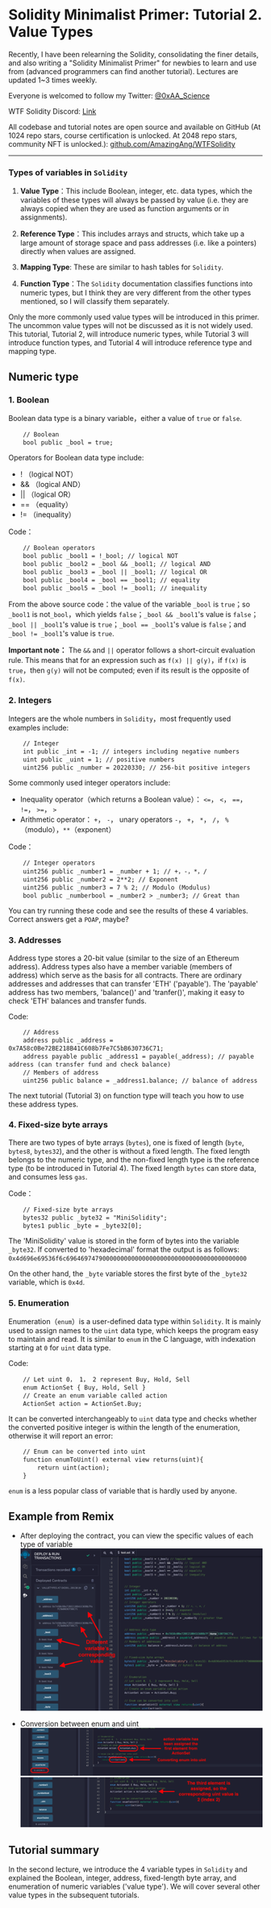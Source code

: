 # Solidity Minimalist Primer: Tutorial 2. Value Types

Recently, I have been relearning the Solidity, consolidating the finer details, and also writing a "Solidity Minimalist Primer" for newbies to learn and use from (advanced programmers can find another tutorial). Lectures are updated 1~3 times weekly. 

Everyone is welcomed to follow my Twitter: [@0xAA_Science](https://twitter.com/0xAA_Science)

WTF Solidity Discord: [Link](https://discord.gg/5akcruXrsk)

All codebase and tutorial notes are open source and available on GitHub (At 1024 repo stars, course certification is unlocked. At 2048 repo stars, community NFT is unlocked.): [github.com/AmazingAng/WTFSolidity](https://github.com/AmazingAng/WTFSolidity)

-----

### Types of variables in `Solidity`
1. **Value Type**：This include Boolean, integer, etc. data types, which the variables of these types will always be passed by value (i.e. they are always copied when they are used as function arguments or in assignments).

2. **Reference Type**：This includes arrays and structs, which take up a large amount of storage space and pass addresses (i.e. like a pointers) directly when values are assigned.

3. **Mapping Type**: These are similar to hash tables for `Solidity`.

4. **Function Type**：The `Solidity` documentation classifies functions into numeric types, but I think they are very different from the other types mentioned, so I will classify them separately. 

Only the more commonly used value types will be introduced in this primer. The uncommon value types will not be discussed as it is not widely used. This tutorial, Tutorial 2, will introduce numeric types, while Tutorial 3 will introduce function types, and Tutorial 4 will introduce reference type and mapping type.


## Numeric type
### 1. Boolean
Boolean data type is a binary variable，either a value of `true` or `false`.
```solidity
    // Boolean
    bool public _bool = true;
```
Operators for Boolean data type include:

- !  （logical NOT）
- && （logical AND）
- || （logical OR）
- == （equality）
- != （inequality）

Code：
```solidity
    // Boolean operators
    bool public _bool1 = !_bool; // logical NOT
    bool public _bool2 = _bool && _bool1; // logical AND
    bool public _bool3 = _bool || _bool1; // logical OR
    bool public _bool4 = _bool == _bool1; // equality
    bool public _bool5 = _bool != _bool1; // inequality
```
From the above source code：the value of the variable `_bool` is `true`；so `_bool1` is not`_bool`，which yields `false`；`_bool && _bool1`'s value is `false`；`_bool || _bool1`'s value is `true`；`_bool == _bool1`'s value is `false`；and `_bool != _bool1`'s value is `true`.

**Important note：** The `&&` and `||` operator follows a short-circuit evaluation rule. This means that for an expression such as `f(x) || g(y)`，if `f(x)` is `true`，then `g(y)` will not be computed; even if its result is the opposite of `f(x)`.

### 2. Integers
Integers are the whole numbers in `Solidity`，most frequently used examples include:
```solidity
    // Integer
    int public _int = -1; // integers including negative numbers
    uint public _uint = 1; // positive numbers
    uint256 public _number = 20220330; // 256-bit positive integers
```
Some commonly used integer operators include:

- Inequality operator（which returns a Boolean value）： `<=`， `<`， `==`， `!=`， `>=`， `>` 
- Arithmetic operator： `+`， `-`， unary operators `-`， `+`， `*`， `/`， `%`（modulo），`**`（exponent）

Code：
```solidity
    // Integer operators
    uint256 public _number1 = _number + 1; // +，-，*，/
    uint256 public _number2 = 2**2; // Exponent
    uint256 public _number3 = 7 % 2; // Modulo (Modulus)
    bool public _numberbool = _number2 > _number3; // Great than
```
You can try running these code and see the results of these 4 variables. Correct answers get a `POAP`, maybe?

### 3. Addresses
Address type stores a 20-bit value (similar to the size of an Ethereum address). Address types also have a member variable (members of address) which serve as the basis for all contracts. There are ordinary addresses and addresses that can transfer 'ETH' ('payable'). The 'payable' address has two members, 'balance()' and 'tranfer()', making it easy to check 'ETH' balances and transfer funds.

Code:
```solidity
    // Address
    address public _address = 0x7A58c0Be72BE218B41C608b7Fe7C5bB630736C71;
    address payable public _address1 = payable(_address); // payable address (can transfer fund and check balance)
    // Members of address
    uint256 public balance = _address1.balance; // balance of address
```
The next tutorial (Tutorial 3) on function type will teach you how to use these address types.

### 4. Fixed-size byte arrays
There are two types of byte arrays (`bytes`), one is fixed of length (`byte`, `bytes8`, `bytes32`), and the other is without a fixed length. The fixed length belongs to the numeric type, and the non-fixed length type is the reference type (to be introduced in Tutorial 4). The fixed length `bytes` can store data, and consumes less `gas`.

Code：
```solidity
    // Fixed-size byte arrays
    bytes32 public _byte32 = "MiniSolidity"; 
    bytes1 public _byte = _byte32[0]; 
```

The 'MiniSolidity' value is stored in the form of bytes into the variable `_byte32`. If converted to 'hexadecimal' format the output is as follows: `0x4d696e69536f6c69646974790000000000000000000000000000000000000000`

On the other hand, the `_byte` variable stores the first byte of the `_byte32` variable, which is `0x4d`.

### 5. Enumeration
Enumeration（`enum`）is a user-defined data type within `Solidity`. It is mainly used to assign names to the `uint` data type, which keeps the program easy to maintain and read. It is similar to `enum` in the C language, with indexation starting at `0` for `uint` data type.

Code:
```solidity
    // Let uint 0， 1， 2 represent Buy, Hold, Sell
    enum ActionSet { Buy, Hold, Sell }
    // Create an enum variable called action
    ActionSet action = ActionSet.Buy;
```

It can be converted interchangeably to `uint` data type and checks whether the converted positive integer is within the length of the enumeration, otherwise it will report an error:
```solidity
    // Enum can be converted into uint
    function enumToUint() external view returns(uint){
        return uint(action);
    }
```

`enum` is a less popular class of variable that is hardly used by anyone. 

## Example from Remix
- After deploying the contract, you can view the specific values of each type of variable
![2-1.png](./img/2-1.png)
  
- Conversion between enum and uint
![2-2.png](./img/2-2.png)
![2-3.png](./img/2-3.png)

## Tutorial summary 
In the second lecture, we introduce the 4 variable types in `Solidity` and explained the Boolean, integer, address, fixed-length byte array, and enumeration of numeric variables ('value type'). We will cover several other value types in the subsequent tutorials.
